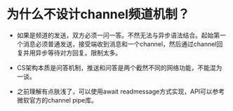 # 为什么不设计channel频道机制？
- 如果是频道的发送，双方必须一问一答。不然无法与异步语法结合。起始第一个消息必须普通发送，接受端收到消息和一个channel，然后通过channel回复并用异步等待对方回复。限制太多。

- CS架构本质是问答机制，推送和问答是两个截然不同的网络功能，不能混为一谈。


- 之前理解有点肤浅了，可以使用await readmessage方式实现，API可以参考微软官方的channel pipe库。
  
